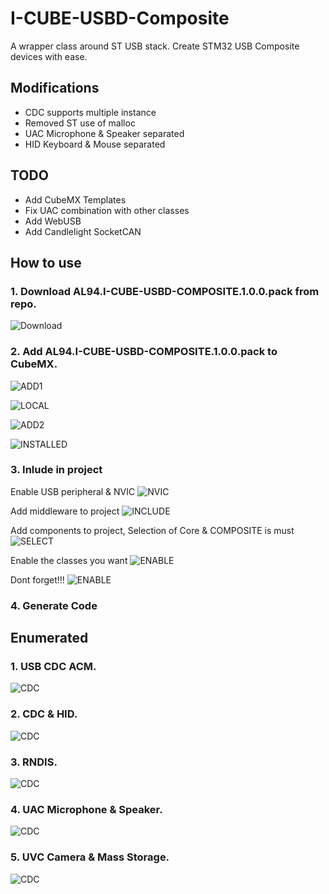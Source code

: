 # I-CUBE-USBD-Composite
A wrapper class around ST USB stack.
Create STM32 USB Composite devices with ease.
## Modifications
* CDC supports multiple instance
* Removed ST use of malloc
* UAC Microphone & Speaker separated
* HID Keyboard & Mouse separated

## TODO
* Add CubeMX Templates
* Fix UAC combination with other classes
* Add WebUSB
* Add Candlelight SocketCAN

## How to use
### 1. Download AL94.I-CUBE-USBD-COMPOSITE.1.0.0.pack from repo.
![Download](pics/USE/1.Download.PNG)

### 2. Add AL94.I-CUBE-USBD-COMPOSITE.1.0.0.pack to CubeMX.
![ADD1](pics/USE/2.ADD1.png)

![LOCAL](pics/USE/3.LOCAL.png)

![ADD2](pics/USE/4.ADD2.png)

![INSTALLED](pics/USE/5.installed.png)

### 3. Inlude in project
Enable USB peripheral & NVIC
![NVIC](pics/USE/6.NVIC.png)

Add middleware to project
![INCLUDE](pics/USE/7.INCLUDE.png)

Add components to project, Selection of Core & COMPOSITE is must
![SELECT](pics/USE/8.SELECT.png)

Enable the classes you want
![ENABLE](pics/USE/9.ENABLE.png)

Dont forget!!!
![ENABLE](pics/USE/10.SELECT2.png)
### 4. Generate Code



## Enumerated
### 1. USB CDC ACM.
![CDC](pics/ENUM/CDC_ACM.PNG)

### 2. CDC & HID.
![CDC](pics/ENUM/HID_CDC.PNG)

### 3. RNDIS.
![CDC](pics/ENUM/RNDIS.PNG)

### 4. UAC Microphone & Speaker.
![CDC](pics/ENUM/UAC.PNG)

### 5. UVC Camera & Mass Storage.
![CDC](pics/ENUM/UVC_MSC.PNG)
